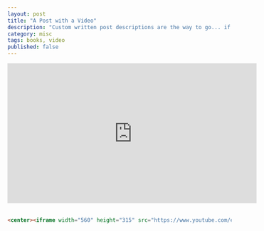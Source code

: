 ```yaml
---
layout: post
title: "A Post with a Video"
description: "Custom written post descriptions are the way to go... if you're not lazy."
category: misc
tags: books, video
published: false
---
```


<center><iframe width="560" height="315" src="https://www.youtube.com/embed/2DLnhdnSUVs" frameborder="0" allowfullscreen></iframe></center><br>



```html
<center><iframe width="560" height="315" src="https://www.youtube.com/embed/2DLnhdnSUVs" frameborder="0" allowfullscreen></iframe></center>
```